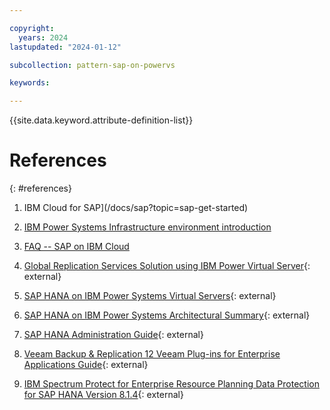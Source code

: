 ```yaml
---

copyright:
  years: 2024
lastupdated: "2024-01-12"

subcollection: pattern-sap-on-powervs

keywords:

---
```


{{site.data.keyword.attribute-definition-list}}

# References
{: #references}

1. IBM Cloud for SAP](/docs/sap?topic=sap-get-started)

2. [IBM Power Systems Infrastructure environment introduction](/docs/sap?topic=sap-power-env-introduction)

3. [FAQ -- SAP on IBM Cloud](/docs/sap?topic=sap-faq-ibm-cloud-for-sap)

4. [Global Replication Services Solution using IBM Power Virtual Server](https://cloud.ibm.com/media/docs/downloads/power-iaas/Global_Replication_Services_Solution_using_IBM_Power_Virtual_Server.pdf){: external}

5. [SAP HANA on IBM Power Systems Virtual Servers](https://www.redbooks.ibm.com/abstracts/redp5693.html){: external}

6. [SAP HANA on IBM Power Systems Architectural Summary](https://www.redbooks.ibm.com/redpieces/pdfs/redp5569.pdf){: external}

7. [SAP HANA Administration Guide](https://help.sap.com/docs/SAP_HANA_PLATFORM/6b94445c94ae495c83a19646e7c3fd56/330e5550b09d4f0f8b6cceb14a64cd22.html){: external}

8. [Veeam Backup & Replication 12 Veeam Plug-ins for Enterprise Applications Guide](https://helpcenter.veeam.com/docs/backup/plugins/sap_hana_plugin.html?ver=120){: external}

9. [IBM Spectrum Protect for Enterprise Resource Planning Data Protection for SAP HANA Version 8.1.4](https://www.ibm.com/docs/en/SSER83_8.1.4/erp.hana/b_dp_erp_sap_hana_guide.pdf){: external}
